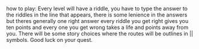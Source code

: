 how to play:
Every level will have a riddle, you have to type the answer to the riddles in the line that appears, there is some lenience in the answers but theres generally one right answer
every riddle you get right gives you ten points and every one you get wrong takes a life and points away from you.
There will be some story choices where the routes will be outlines in || symbols.
Good luck on your quest.
